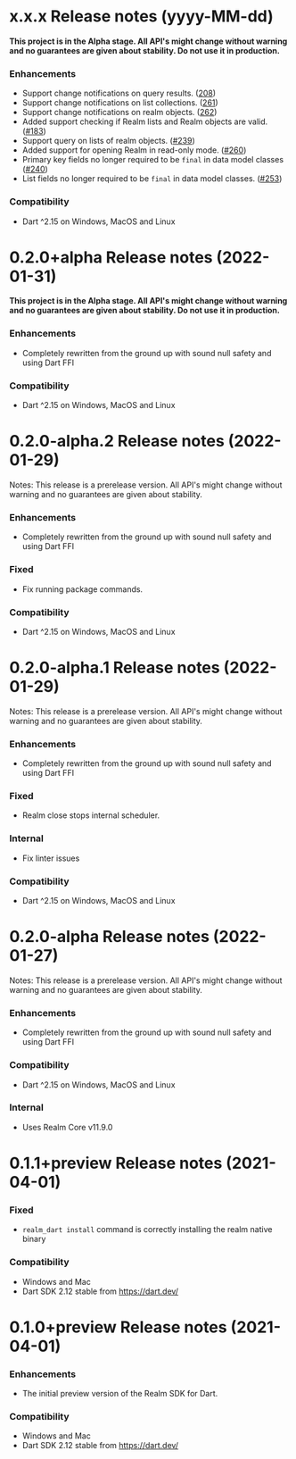 x.x.x Release notes (yyyy-MM-dd)
==============================================================

**This project is in the Alpha stage. All API's might change without warning and no guarantees are given about stability. Do not use it in production.**

### Enhancements
* Support change notifications on query results. ([208](https://github.com/realm/realm-dart/pull/208))
* Support change notifications on list collections. ([261](https://github.com/realm/realm-dart/pull/261))
* Support change notifications on realm objects. ([262](https://github.com/realm/realm-dart/pull/262))
* Added support checking if Realm lists and Realm objects are valid. ([#183](https://github.com/realm/realm-dart/pull/183))
* Support query on lists of realm objects. ([#239](https://github.com/realm/realm-dart/pull/239))
* Added support for opening Realm in read-only mode. ([#260](https://github.com/realm/realm-dart/pull/260))
* Primary key fields no longer required to be `final` in data model classes ([#240](https://github.com/realm/realm-dart/pull/240))
* List fields no longer required to be `final` in data model classes. ([#253](https://github.com/realm/realm-dart/pull/253))

### Compatibility
* Dart ^2.15 on Windows, MacOS and Linux


0.2.0+alpha Release notes (2022-01-31)
==============================================================

**This project is in the Alpha stage. All API's might change without warning and no guarantees are given about stability. Do not use it in production.**

### Enhancements 
* Completely rewritten from the ground up with sound null safety and using Dart FFI

### Compatibility
* Dart ^2.15 on Windows, MacOS and Linux

0.2.0-alpha.2 Release notes (2022-01-29)
==============================================================

Notes: This release is a prerelease version. All API's might change without warning and no guarantees are given about stability. 

### Enhancements 
* Completеly rewritten from the ground up with sound null safety and using Dart FFI

### Fixed
* Fix running package commands.

### Compatibility
* Dart ^2.15 on Windows, MacOS and Linux

0.2.0-alpha.1 Release notes (2022-01-29)
==============================================================

Notes: This release is a prerelease version. All API's might change without warning and no guarantees are given about stability. 

### Enhancements 
* Completеly rewritten from the ground up with sound null safety and using Dart FFI

### Fixed
* Realm close stops internal scheduler.

### Internal
* Fix linter issues

### Compatibility
* Dart ^2.15 on Windows, MacOS and Linux

0.2.0-alpha Release notes (2022-01-27)
==============================================================

Notes: This release is a prerelease version. All API's might change without warning and no guarantees are given about stability. 

### Enhancements 
* Completеly rewritten from the ground up with sound null safety and using Dart FFI

### Compatibility
* Dart ^2.15 on Windows, MacOS and Linux

### Internal
* Uses Realm Core v11.9.0

0.1.1+preview Release notes (2021-04-01)
=============================================================
### Fixed
* `realm_dart install` command is correctly installing the realm native binary

### Compatibility
* Windows and Mac
* Dart SDK 2.12 stable from https://dart.dev/

0.1.0+preview Release notes (2021-04-01)
=============================================================
### Enhancements
* The initial preview version of the Realm SDK for Dart.

### Compatibility
* Windows and Mac
* Dart SDK 2.12 stable from https://dart.dev/